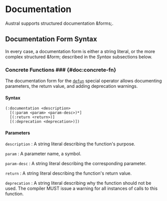 # Documentation #

Austral supports structured documentation &forms;.

## Documentation Form Syntax ##

In every case, a documentation form is either a string literal, or the more
complex structured &form; described in the *Syntax* subsections below.

### Concrete Functions ### {#doc:concrete-fn}

The documentation form for the [`defun`](#op:defun) special operator allows
documenting parameters, the return value, and adding deprecation warnings.

#### Syntax

```
(:documentation <description>
  [(:param <param> <param-desc>)*]
  [(:return <return>)]
  [(:deprecation <deprecation>)])
```

#### Parameters

`description`
: A string literal describing the function's purpose.

`param`
: A parameter name, a symbol.

`param-desc`
: A string literal describing the corresponding parameter.

`return`
: A string literal describing the function's return value.

`deprecation`
: A string literal describing why the function should not be used. The compiler
  MUST issue a warning for all instances of calls to this function.
